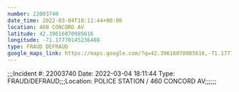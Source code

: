 ```yaml
---
number: 22003740
date_time: 2022-03-04T18:11:44+00:00
location: 460 CONCORD AV
latitude: 42.39616070985616
longitude: -71.17770145236408
type: FRAUD DEFRAUD
google_maps_link: https://maps.google.com/?q=42.39616070985616,-71.17770145236408
---
```


;;;Incident #: 22003740  Date: 2022-03-04 18:11:44   Type: FRAUD/DEFRAUD;;;Location: POLICE STATION / 460 CONCORD AV;;;;;;
